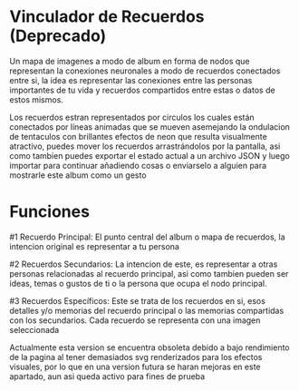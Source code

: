 # Vinculador de Recuerdos  (Deprecado)
Un mapa de imagenes a modo de album en forma de nodos que representan la conexiones neuronales a modo de recuerdos conectados entre si, la idea es representar las conexiones entre las personas importantes de tu vida y recuerdos compartidos entre estas o datos de estos mismos. 

Los recuerdos estran representados por circulos los cuales están conectados por líneas animadas que se mueven asemejando la ondulacion de tentaculos con brillantes efectos de neon que resulta visualmente atractivo, puedes mover los recuerdos arrastrándolos por la pantalla, asi como tambien puedes exportar el estado actual a un archivo JSON y luego importar para continuar añadiendo cosas o enviarselo a alguien para mostrarle este album como un gesto

# Funciones
#1 Recuerdo Principal:
El punto central del album o mapa de recuerdos, la intencion original es representar a tu persona

#2 Recuerdos Secundarios: 
La intencion de este, es representar a otras personas relacionadas al recuerdo principal, asi como tambien pueden ser ideas, temas o gustos de ti o la persona que ocupa el nodo principal.

#3 Recuerdos Específicos: 
Este se trata de los recuerdos en si, esos detalles y/o memorias del recuerdo principal o las memorias compartidas con los secundarios.
Cada recuerdo se representa con una imagen seleccionada 


Actualmente esta version se encuentra obsoleta debido a bajo rendimiento  de la pagina al tener demasiados svg renderizados para los efectos visuales, por lo que en una version futura se haran mejoras en este apartado, aun asi queda activo para fines de prueba
